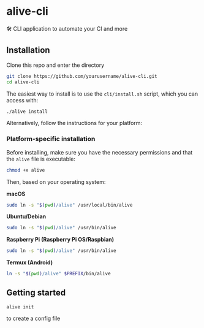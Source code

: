 # alive-cli
🛠️  CLI application to automate your CI and more

## Installation

Clone this repo and enter the directory

```bash
git clone https://github.com/yourusername/alive-cli.git
cd alive-cli
```

The easiest way to install is to use the `cli/install.sh` script, which you can access with:

```bash
./alive install
```

Alternatively, follow the instructions for your platform:

### Platform-specific installation

Before installing, make sure you have the necessary permissions and that the `alive` file is executable:

```bash
chmod +x alive
```

Then, based on your operating system:


**macOS**
```bash
sudo ln -s "$(pwd)/alive" /usr/local/bin/alive
```

**Ubuntu/Debian**
```bash
sudo ln -s "$(pwd)/alive" /usr/bin/alive
```

**Raspberry Pi (Raspberry Pi OS/Raspbian)**
```bash
sudo ln -s "$(pwd)/alive" /usr/bin/alive
```

**Termux (Android)**
```bash
ln -s "$(pwd)/alive" $PREFIX/bin/alive
```

## Getting started

```
alive init
```

to create a config file
